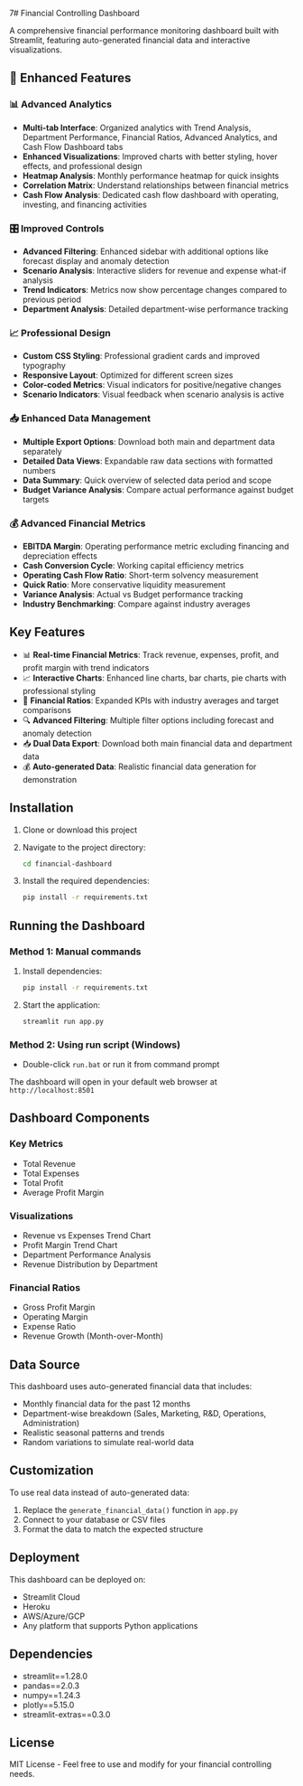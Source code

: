 7# Financial Controlling Dashboard

A comprehensive financial performance monitoring dashboard built with Streamlit, featuring auto-generated financial data and interactive visualizations.

## 🚀 Enhanced Features

### 📊 Advanced Analytics
- **Multi-tab Interface**: Organized analytics with Trend Analysis, Department Performance, Financial Ratios, Advanced Analytics, and Cash Flow Dashboard tabs
- **Enhanced Visualizations**: Improved charts with better styling, hover effects, and professional design
- **Heatmap Analysis**: Monthly performance heatmap for quick insights
- **Correlation Matrix**: Understand relationships between financial metrics
- **Cash Flow Analysis**: Dedicated cash flow dashboard with operating, investing, and financing activities

### 🎛️ Improved Controls
- **Advanced Filtering**: Enhanced sidebar with additional options like forecast display and anomaly detection
- **Scenario Analysis**: Interactive sliders for revenue and expense what-if analysis
- **Trend Indicators**: Metrics now show percentage changes compared to previous period
- **Department Analysis**: Detailed department-wise performance tracking

### 📈 Professional Design
- **Custom CSS Styling**: Professional gradient cards and improved typography
- **Responsive Layout**: Optimized for different screen sizes
- **Color-coded Metrics**: Visual indicators for positive/negative changes
- **Scenario Indicators**: Visual feedback when scenario analysis is active

### 📥 Enhanced Data Management
- **Multiple Export Options**: Download both main and department data separately
- **Detailed Data Views**: Expandable raw data sections with formatted numbers
- **Data Summary**: Quick overview of selected data period and scope
- **Budget Variance Analysis**: Compare actual performance against budget targets

### 💰 Advanced Financial Metrics
- **EBITDA Margin**: Operating performance metric excluding financing and depreciation effects
- **Cash Conversion Cycle**: Working capital efficiency metrics
- **Operating Cash Flow Ratio**: Short-term solvency measurement
- **Quick Ratio**: More conservative liquidity measurement
- **Variance Analysis**: Actual vs Budget performance tracking
- **Industry Benchmarking**: Compare against industry averages

## Key Features

- 📊 **Real-time Financial Metrics**: Track revenue, expenses, profit, and profit margin with trend indicators
- 📈 **Interactive Charts**: Enhanced line charts, bar charts, pie charts with professional styling
- 🎯 **Financial Ratios**: Expanded KPIs with industry averages and target comparisons
- 🔍 **Advanced Filtering**: Multiple filter options including forecast and anomaly detection
- 📥 **Dual Data Export**: Download both main financial data and department data
- 💰 **Auto-generated Data**: Realistic financial data generation for demonstration

## Installation

1. Clone or download this project
2. Navigate to the project directory:
   ```bash
   cd financial-dashboard
   ```

3. Install the required dependencies:
   ```bash
   pip install -r requirements.txt
   ```

## Running the Dashboard

### Method 1: Manual commands
1. Install dependencies:
   ```bash
   pip install -r requirements.txt
   ```
2. Start the application:
   ```bash
   streamlit run app.py
   ```

### Method 2: Using run script (Windows)
- Double-click `run.bat` or run it from command prompt

The dashboard will open in your default web browser at `http://localhost:8501`

## Dashboard Components

### Key Metrics
- Total Revenue
- Total Expenses  
- Total Profit
- Average Profit Margin

### Visualizations
- Revenue vs Expenses Trend Chart
- Profit Margin Trend Chart
- Department Performance Analysis
- Revenue Distribution by Department

### Financial Ratios
- Gross Profit Margin
- Operating Margin  
- Expense Ratio
- Revenue Growth (Month-over-Month)

## Data Source

This dashboard uses auto-generated financial data that includes:
- Monthly financial data for the past 12 months
- Department-wise breakdown (Sales, Marketing, R&D, Operations, Administration)
- Realistic seasonal patterns and trends
- Random variations to simulate real-world data

## Customization

To use real data instead of auto-generated data:
1. Replace the `generate_financial_data()` function in `app.py`
2. Connect to your database or CSV files
3. Format the data to match the expected structure

## Deployment

This dashboard can be deployed on:
- Streamlit Cloud
- Heroku
- AWS/Azure/GCP
- Any platform that supports Python applications

## Dependencies

- streamlit==1.28.0
- pandas==2.0.3
- numpy==1.24.3
- plotly==5.15.0
- streamlit-extras==0.3.0

## License

MIT License - Feel free to use and modify for your financial controlling needs.